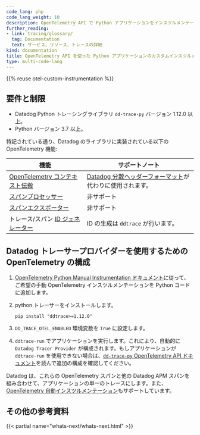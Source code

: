 ```yaml
---
code_lang: php
code_lang_weight: 10
description: OpenTelemetry API で Python アプリケーションをインスツルメンテーションし、Datadog にトレースを送信します。
further_reading:
- link: tracing/glossary/
  tag: Documentation
  text: サービス、リソース、トレースの詳細
kind: documentation
title: OpenTelemetry API を使った Python アプリケーションのカスタムインスツルメンテーション
type: multi-code-lang
---
```


{{% reuse otel-custom-instrumentation %}}

## 要件と制限

- Datadog Python トレーシングライブラリ `dd-trace-py` バージョン 1.12.0 以上。
- Python バージョン 3.7 以上。

特記されている通り、Datadog のライブラリに実装されている以下の OpenTelemetry 機能:

| 機能                               | サポートノート                       |
|---------------------------------------|---------------------------------------|
| [OpenTelemetry コンテキスト伝搬][1]         | [Datadog 分散ヘッダーフォーマット][9]が代わりに使用されます。 |
| [スパンプロセッサー][2]                  | 非サポート                                          |
| [スパンエクスポーター][3]                   | 非サポート                                            |
| トレース/スパン [ID ジェネレーター][4]         | ID の生成は `ddtrace` が行います。           |


## Datadog トレーサープロバイダーを使用するための OpenTelemetry の構成

1. [OpenTelemetry Python Manual Instrumentation ドキュメント][5]に従って、ご希望の手動 OpenTelemetry インスツルメンテーションを Python コードに追加します。
2. python トレーサーをインストールします。

    ```
    pip install "ddtrace>=1.12.0"
    ```

3. `DD_TRACE_OTEL_ENABLED` 環境変数を `True` に設定します。
4. `ddtrace-run` でアプリケーションを実行します。これにより、自動的に `Datadog Tracer Provider` が構成されます。もしアプリケーションが `ddtrace-run` を使用できない場合は、[`dd-trace-py` OpenTelemetry API ドキュメント][11]を読んで追加の構成を確認してください。

Datadog は、これらの OpenTelemetry スパンと他の Datadog APM スパンを組み合わせて、アプリケーションの単一のトレースにします。また、[OpenTelemetry 自動インスツルメンテーション][8]もサポートしています。

## その他の参考資料

{{< partial name="whats-next/whats-next.html" >}}

[1]: https://opentelemetry.io/docs/instrumentation/python/manual/#change-the-default-propagation-format
[2]: https://opentelemetry.io/docs/reference/specification/trace/sdk/#span-processor
[3]: https://opentelemetry.io/docs/reference/specification/trace/sdk/#span-exporter
[4]: https://opentelemetry.io/docs/reference/specification/trace/sdk/#id-generators
[5]: https://opentelemetry.io/docs/instrumentation/python/manual/
[8]: https://opentelemetry.io/docs/instrumentation/python/automatic/
[9]: /ja/tracing/trace_collection/trace_context_propagation/python/
[10]: /ja/tracing/trace_collection/dd_libraries/python/#custom-logging
[11]: https://ddtrace.readthedocs.io/en/stable/api.html#opentelemetry-api

